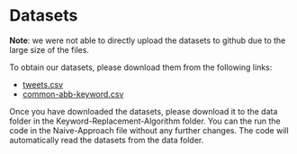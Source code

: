 # Datasets

**Note**: we were not able to directly upload the datasets to github due to the large size of the files.

To obtain our datasets, please download them from the following links:

- [tweets.csv](https://drive.google.com/file/d/1IWGORYZsUdT4tLhngU_JhC_ym4otKJyL/view)
- [common-abb-keyword.csv](https://drive.google.com/file/d/1QIMpB_d6KXYxytjOy9f9IaNK0gAQGduW/view?usp=sharing)

Once you have downloaded the datasets, please download it to the data folder in the Keyword-Replacement-Algorithm folder. You can the run the code in the Naive-Approach file without any further changes. The code will automatically read the datasets from the data folder.


